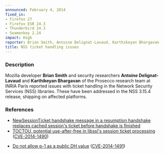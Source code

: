 ```yaml
---
announced: February 4, 2014
fixed_in:
- Firefox 27
- Firefox ESR 24.3
- Thunderbird 24.3
- Seamonkey 2.24
impact: High
reporter: Brian Smith, Antoine Delignat-Lavaud, Karthikeyan Bhargavan
title: NSS ticket handling issues
---
```


<h3>Description</h3>

<p>Mozilla developer <strong>Brian Smith</strong> and security researchers
<strong>Antoine Delignat-Lavaud</strong> and <strong>Karthikeyan
Bhargavan</strong> of the Prosecco research team at INRIA Paris reported issues
with ticket handling in the Network Security Services (NSS) libraries. These
have been addressed in the NSS 3.15.4 release, shipping on affected platforms. 
</p>


<h3>References</h3>

<ul>
  <li><a href="https://bugzilla.mozilla.org/show_bug.cgi?id=930857">
       NewSessionTicket handshake message in a resumption handshake replaces
cached session's ticket before handshake is finished</a></li>
  <li><a href="https://bugzilla.mozilla.org/show_bug.cgi?id=930874">
       TOCTOU, potential use-after-free in libssl's session ticket
processing</a> (<a href="http://cve.mitre.org/cgi-bin/cvename.cgi?name=CVE-2014-1490" class="ex-ref">CVE-2014-1490</a>)</li>
</ul>

<ul>
  <li><a href="https://bugzilla.mozilla.org/show_bug.cgi?id=934545">
       Do not allow p-1 as a public DH value</a> (<a href="http://cve.mitre.org/cgi-bin/cvename.cgi?name=CVE-2014-1491" class="ex-ref">CVE-2014-1491</a>)</li>
</ul>



